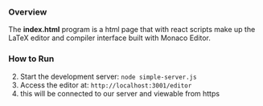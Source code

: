 
### Overview
The **index.html** program is a html page that with react scripts make up the LaTeX editor and compiler interface built with Monaco Editor.

### How to Run
2. Start the development server: `node simple-server.js`
3. Access the editor at: `http://localhost:3001/editor`
4. this will be connected to our server and viewable from https

